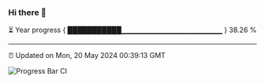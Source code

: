 ### Hi there 👋

⏳ Year progress { ███████████▁▁▁▁▁▁▁▁▁▁▁▁▁▁▁▁▁▁▁ } 38.26 %

---

⏰ Updated on Mon, 20 May 2024 00:39:13 GMT

![Progress Bar CI](https://github.com/Shyam-Makwana/GitHub-Actions-Demo/workflows/Progress%20Bar%20CI/badge.svg)
